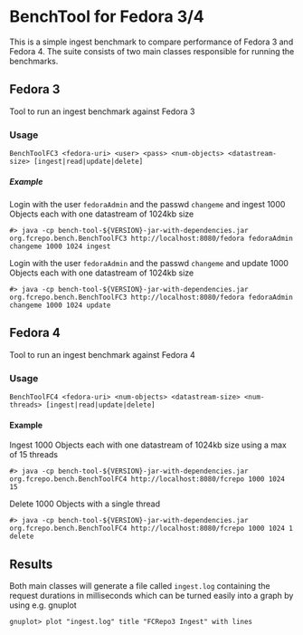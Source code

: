 BenchTool for Fedora 3/4
=======================================================================================
This is a simple ingest benchmark to compare performance of Fedora 3 and Fedora 4. 
The suite consists of two main classes responsible for running the benchmarks. 

Fedora 3
--------
Tool to run an ingest benchmark against Fedora 3

### Usage

```
BenchToolFC3 <fedora-uri> <user> <pass> <num-objects> <datastream-size> [ingest|read|update|delete]
```

##### Example
Login with the user `fedoraAdmin` and the passwd `changeme` and ingest 1000 Objects each with one datastream of 1024kb size 

```
#> java -cp bench-tool-${VERSION}-jar-with-dependencies.jar org.fcrepo.bench.BenchToolFC3 http://localhost:8080/fedora fedoraAdmin changeme 1000 1024 ingest
```

Login with the user `fedoraAdmin` and the passwd `changeme` and update 1000 Objects each with one datastream of 1024kb size 

```
#> java -cp bench-tool-${VERSION}-jar-with-dependencies.jar org.fcrepo.bench.BenchToolFC3 http://localhost:8080/fedora fedoraAdmin changeme 1000 1024 update
```

Fedora 4
--------
Tool to run an ingest benchmark against Fedora 4

### Usage

``` 
BenchToolFC4 <fedora-uri> <num-objects> <datastream-size> <num-threads> [ingest|read|update|delete]
```

#### Example
Ingest 1000 Objects each with one datastream of 1024kb size using a max of 15 threads 

```
#> java -cp bench-tool-${VERSION}-jar-with-dependencies.jar org.fcrepo.bench.BenchToolFC4 http://localhost:8080/fcrepo 1000 1024 15 
```

Delete 1000 Objects with a single thread

```
#> java -cp bench-tool-${VERSION}-jar-with-dependencies.jar org.fcrepo.bench.BenchToolFC4 http://localhost:8080/fcrepo 1000 1024 1 delete
```

Results
-------
Both main classes will generate a file called `ingest.log` containing the request durations in milliseconds which can be turned easily into a graph by using e.g. gnuplot

```
gnuplot> plot "ingest.log" title "FCRepo3 Ingest" with lines
```
